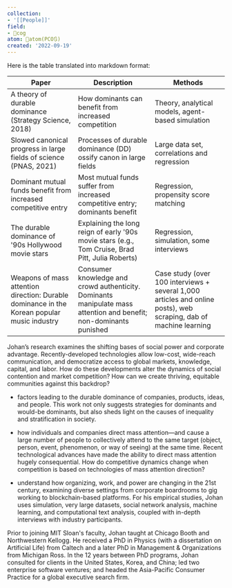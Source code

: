 ```yaml
---
collection:
- '[[People]]'
field:
- 👾cog
atom: 🧭atom(PCO🔃)
created: '2022-09-19'
---
```


Here is the table translated into markdown format:

| Paper | Description | Methods |
|-------|-------------|---------|
| A theory of durable dominance (Strategy Science, 2018) | How dominants can benefit from increased competition | Theory, analytical models, agent-based simulation |
| Slowed canonical progress in large fields of science (PNAS, 2021) | Processes of durable dominance (DD) ossify canon in large fields | Large data set, correlations and regression |
| Dominant mutual funds benefit from increased competitive entry | Most mutual funds suffer from increased competitive entry; dominants benefit | Regression, propensity score matching |
| The durable dominance of '90s Hollywood movie stars | Explaining the long reign of early '90s movie stars (e.g., Tom Cruise, Brad Pitt, Julia Roberts) | Regression, simulation, some interviews |
| Weapons of mass attention direction: Durable dominance in the Korean popular music industry | Consumer knowledge and crowd authenticity. Dominants manipulate mass attention and benefit; non-dominants punished | Case study (over 100 interviews + several 1,000 articles and online posts), web scraping, dab of machine learning |

Johan’s research examines the shifting bases of social power and corporate advantage. Recently-developed technologies allow low-cost, wide-reach communication, and democratize access to global markets, knowledge, capital, and labor. How do these developments alter the dynamics of social contention and market competition? How can we create thriving, equitable communities against this backdrop?

- factors leading to the durable dominance of companies, products, ideas, and people. This work not only suggests strategies for dominants and would-be dominants, but also sheds light on the causes of inequality and stratification in society. 

- how individuals and companies direct mass attention—and cause a large number of people to collectively attend to the same target (object, person, event, phenomenon, or way of seeing) at the same time. Recent technological advances have made the ability to direct mass attention hugely consequential. How do competitive dynamics change when competition is based on technologies of mass attention direction?
- understand how organizing, work, and power are changing in the 21st century, examining diverse settings from corporate boardrooms to gig working to blockchain-based platforms. For his empirical studies, Johan uses simulation, very large datasets, social network analysis, machine learning, and computational text analysis, coupled with in-depth interviews with industry participants.

Prior to joining MIT Sloan's faculty, Johan taught at Chicago Booth and Northwestern Kellogg. He received a PhD in Physics (with a dissertation on Artificial Life) from Caltech and a later PhD in Management & Organizations from Michigan Ross. In the 12 years between PhD programs, Johan consulted for clients in the United States, Korea, and China; led two enterprise software ventures; and headed the Asia-Pacific Consumer Practice for a global executive search firm.